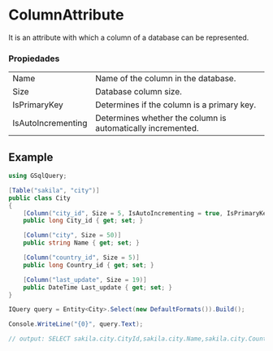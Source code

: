 # ColumnAttribute

It is an attribute with which a column of a database can be represented.

### Propiedades

|                       |                                                              |
|-----------------------|--------------------------------------------------------------|
| Name                  | Name of the column in the database.                          |
| Size                  | Database column size.                                        |
| IsPrimaryKey          | Determines if the column is a primary key.                   |
| IsAutoIncrementing    | Determines whether the column is automatically incremented.  |

## Example

```csharp
using GSqlQuery;

[Table("sakila", "city")]
public class City
{
    [Column("city_id", Size = 5, IsAutoIncrementing = true, IsPrimaryKey = true)]
    public long City_id { get; set; }

    [Column("city", Size = 50)]
    public string Name { get; set; }

    [Column("country_id", Size = 5)]
    public long Country_id { get; set; }

    [Column("last_update", Size = 19)]
    public DateTime Last_update { get; set; }
}

IQuery query = Entity<City>.Select(new DefaultFormats()).Build();

Console.WriteLine("{0}", query.Text);

// output: SELECT sakila.city.CityId,sakila.city.Name,sakila.city.CountryId,sakila.city.LastUpdate FROM sakila.city;
```